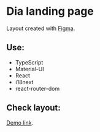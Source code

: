 # Dia landing page

Layout created with [Figma](https://www.figma.com/file/7qwsWggv9BAxMi2VPhBuPr/Air-(formerly-Dia)).

## Use:

- TypeScript
- Material-UI
- React
- i18next
- react-router-dom

## Check layout:
[Demo link](https://xapg6acc.github.io/home/).
